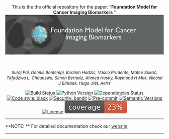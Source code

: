 
<center>
This is the the official repository for the paper: "<b>Foundation Model for Cancer Imaging Biomarkers </b>"
</center>
<div style="display: flex; justify-content: center"><img src="docs/assets/Header.png"/>
</div>
<br/><br/>
<div align="center">

<i><font size="-1">Suraj Pai, Dennis Bontempi, Ibrahim Hadzic, Vasco Prudente, Mateo Sokač, Tafadzwa L. Chaunzwa, Simon Bernatz, Ahmed Hosny, Raymond H Mak, Nicolai J Birkbak, Hugo JWL Aerts</i></font>


[![Build Status](https://github.com/AIM-Harvard/foundation-cancer-image-biomarker/actions/workflows/build.yml/badge.svg)](https://github.com/AIM-Harvard/foundation-cancer-image-biomarker/actions/workflows/build.yml)
[![Python Version](https://img.shields.io/pypi/pyversions/foundation-cancer-image-biomarker.svg)](https://pypi.org/project/foundation-cancer-image-biomarker/)
[![Dependencies Status](https://img.shields.io/badge/dependencies-up%20to%20date-brightgreen.svg)](https://github.com/AIM-Harvard/foundation-cancer-image-biomarker/pulls?utf8=%E2%9C%93&q=is%3Apr%20author%3Aapp%2Fdependabot)
[![Code style: black](https://img.shields.io/badge/code%20style-black-000000.svg)](https://github.com/psf/black)
[![Security: bandit](https://img.shields.io/badge/security-bandit-green.svg)](https://github.com/PyCQA/bandit)
[![Pre-commit](https://img.shields.io/badge/pre--commit-enabled-brightgreen?logo=pre-commit&logoColor=white)](https://github.com/AIM-Harvard/foundation-cancer-image-biomarker/blob/master/.pre-commit-config.yaml)
[![Semantic Versions](https://img.shields.io/badge/%20%20%F0%9F%93%A6%F0%9F%9A%80-semantic--versions-e10079.svg)](https://github.com/AIM-Harvard/foundation-cancer-image-biomarker/releases)
[![License](https://img.shields.io/github/license/AIM-Harvard/foundation-cancer-image-biomarker)](https://github.com/AIM-Harvard/foundation-cancer-image-biomarker/blob/master/LICENSE)
[![Coverage](docs/assets/images/coverage.svg)](https://github.com/AIM-Harvard/foundation-cancer-image-biomarker/blob/master/docs/assets/images/coverage.svg)

</div>

---
**NOTE: **
 For detailed documentation check our [website](https://aim-harvard.github.io/foundation-cancer-image-biomarker/) 

---